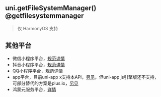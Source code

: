 ## uni.getFileSystemManager() @getfilesystemmanager

> 仅 HarmonyOS 支持

<!-- UNIAPPAPIJSON.getFileSystemManager.description -->

<!-- UNIAPPAPIJSON.getFileSystemManager.compatibility -->

<!-- UNIAPPAPIJSON.getFileSystemManager.param -->

<!-- UNIAPPAPIJSON.getFileSystemManager.returnValue -->

<!-- UNIAPPAPIJSON.getFileSystemManager.example -->

<!-- UNIAPPAPIJSON.getFileSystemManager.tutorial -->

<!-- UNIAPPAPIJSON.getFileSystemManager.example -->

## 其他平台

- 微信小程序平台，[规范详情](https://developers.weixin.qq.com/miniprogram/dev/api/wx.getFileSystemManager.html)
- 抖音小程序平台，[规范详情](https://developer.open-douyin.com/docs/resource/zh-CN/interaction/develop/api/file/tt-get-file-system-manager/)
- QQ小程序平台，[规范详情](https://q.qq.com/wiki/develop/miniprogram/API/file/qq.getFileSystemManager.html)
- app平台，目前uni-app x支持本API，[另见](https://doc.dcloud.net.cn/uni-app-x/api/get-file-system-manager.html)，但uni-app js引擎版还不支持，可部分替代的方案是plus.io，[另见](https://www.html5plus.org/doc/zh_cn/io.html)
- 鸿蒙元服务平台，[详情](https://developer.huawei.com/consumer/cn/doc/atomic-ascf/apis-file)
